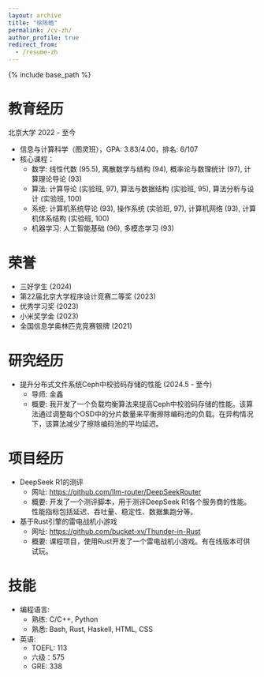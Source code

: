 ```yaml
---
layout: archive
title: "徐陈皓"
permalink: /cv-zh/
author_profile: true
redirect_from:
  - /resume-zh
---
```


{% include base_path %}

教育经历
======
北京大学 2022 - 至今
* 信息与计算科学（图灵班），GPA: 3.83/4.00，排名: 6/107
* 核心课程：
  * 数学: 线性代数 (95.5), 离散数学与结构 (94), 概率论与数理统计 (97), 计算理论导论 (93)
  * 算法: 计算导论 (实验班, 97), 算法与数据结构 (实验班, 95), 算法分析与设计 (实验班, 100)
  * 系统: 计算机系统导论 (93), 操作系统 (实验班, 97), 计算机网络 (93), 计算机体系结构 (实验班, 100)
  * 机器学习: 人工智能基础 (96), 多模态学习 (93)

荣誉
======
* 三好学生 (2024)
* 第22届北京大学程序设计竞赛二等奖 (2023)
* 优秀学习奖 (2023)
* 小米奖学金 (2023)
* 全国信息学奥林匹克竞赛银牌 (2021)

研究经历
======
* 提升分布式文件系统Ceph中校验码存储的性能 (2024.5 - 至今)
  * 导师: 金鑫
  * 概要: 我开发了一个负载均衡算法来提高Ceph中校验码存储的性能。该算法通过调整每个OSD中的分片数量来平衡擦除编码池的负载。在异构情况下，该算法减少了擦除编码池的平均延迟。

项目经历
======
* DeepSeek R1的测评
  * 网址: https://github.com/llm-router/DeepSeekRouter
  * 概要: 开发了一个测评脚本，用于测评DeepSeek R1各个服务商的性能。性能指标包括延迟、吞吐量、稳定性、数据集跑分等。
* 基于Rust引擎的雷电战机小游戏
  * 网址: https://github.com/bucket-xv/Thunder-in-Rust
  * 概要: 课程项目，使用Rust开发了一个雷电战机小游戏。有在线版本可供试玩。

技能
======
* 编程语言: 
  * 熟练: C/C++, Python
  * 熟悉: Bash, Rust, Haskell, HTML, CSS
* 英语:
  * TOEFL: 113
  * 六级：575
  * GRE: 338

<!-- Publications
======
  <ul>{% for post in site.publications %}
    {% include archive-single-cv.html %}
  {% endfor %}</ul> -->
  